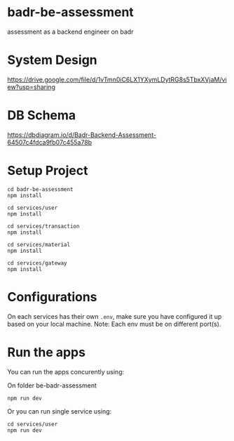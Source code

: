 # badr-be-assessment
assessment as a backend engineer on badr


# System Design
https://drive.google.com/file/d/1vTmn0iC6LX1YXymLDytRG8s5TbxXVjaM/view?usp=sharing

# DB Schema
https://dbdiagram.io/d/Badr-Backend-Assessment-64507c4fdca9fb07c455a78b


# Setup Project
```
cd badr-be-assessment
npm install

cd services/user
npm install

cd services/transaction
npm install

cd services/material
npm install

cd services/gateway
npm install
```

# Configurations
On each services has their own `.env`, make sure you have configured it up based on your local machine.
Note: Each env must be on different port(s).

# Run the apps
You can run the apps concurently using:

On folder be-badr-assessment
```
npm run dev
```

Or you can run single service using:


```
cd services/user
npm run dev
```